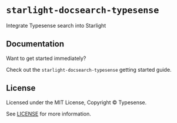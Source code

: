 # `starlight-docsearch-typesense`

Integrate Typesense search into Starlight

## Documentation

Want to get started immediately?

Check out the `starlight-docsearch-typesense` getting started guide.

## License

Licensed under the MIT License, Copyright © Typesense.

See [LICENSE](https://github.com/typesense/starlight-docsearch-typesense/blob/main/LICENSE) for more information.
